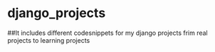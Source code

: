 # django_projects
##It includes different codesnippets for my django projects frim real projects to learning projects
